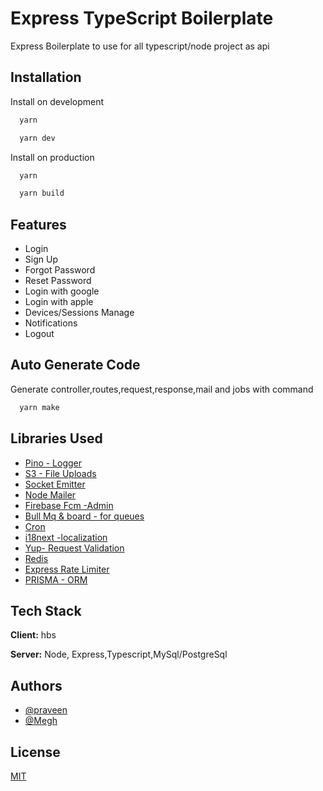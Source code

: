 # Express TypeScript Boilerplate
Express Boilerplate to use for all typescript/node project as api

## Installation

Install on development

```bash
  yarn

  yarn dev
```

Install on production

```bash
  yarn

  yarn build
```

## Features

- Login
- Sign Up
- Forgot Password
- Reset Password
- Login with google
- Login with apple
- Devices/Sessions Manage
- Notifications
- Logout

## Auto Generate Code

Generate controller,routes,request,response,mail and jobs with command

```bash
  yarn make
```

## Libraries Used

- [Pino - Logger](https://www.npmjs.com/package/pino)
- [S3 - File Uploads](https://docs.aws.amazon.com/sdk-for-javascript/v3/developer-guide/getting-started-nodejs.html)
- [Socket Emitter](https://www.npmjs.com/package/socket.io-emitter)
- [Node Mailer](https://www.npmjs.com/package/nodemailer)
- [Firebase Fcm -Admin](https://www.npmjs.com/package/firebase-admin)
- [Bull Mq & board - for queues](https://www.npmjs.com/package/bullmq)
- [Cron](https://www.npmjs.com/package/cron)
- [i18next -localization](https://www.npmjs.com/package/i18next)
- [Yup- Request Validation](https://www.npmjs.com/package/yup)
- [Redis](https://www.npmjs.com/package/redis)
- [Express Rate Limiter](https://www.npmjs.com/package/express-rate-limit)
- [PRISMA - ORM](https://www.npmjs.com/package/prisma)

## Tech Stack

**Client:** hbs

**Server:** Node, Express,Typescript,MySql/PostgreSql

## Authors

- [@praveen](https://github.com/praveen)
- [@Megh](https://github.com/1MeghPatel1)

## License

[MIT](https://choosealicense.com/licenses/mit/)
